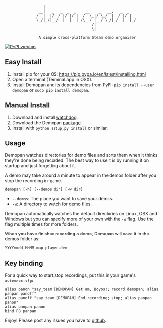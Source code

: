 
                                                               
                     |                                         
                   __|   _   _  _  _    __    _   __,   _  _   
                  /  |  |/  / |/ |/ |  /  \_|/ \_/  |  / |/ |  
                  \_/|_/|__/  |  |  |_/\__/ |__/ \_/|_/  |  |_/
                                           /|                  
                                           \|                  

                   A simple cross-platform Steam demo organiser


[![PyPI version](https://badge.fury.io/py/demopan.svg)](http://badge.fury.io/py/demopan)


Easy Install
------------

  1.  Install pip for your OS: https://pip.pypa.io/en/latest/installing.html
  2.  Open a terminal (Terminal.app in OSX).
  3.  Install Demopan and its dependencies from PyPI: `pip install --user demopan` or `sudo pip install demopan`.


Manual Install
--------------

  1. Download and install [watchdog](https://pypi.python.org/pypi/watchdog).
  2. Download the Demopan [package](https://github.com/vixus0/demopan/tarball/0.2)
  4. Install with `python setup.py install` or similar.


Usage
-----

Demopan watches directories for demo files and sorts them when it thinks they're done
being recorded. The best way to use it is by running it on startup and just forgetting
about it.

A demo may take around a minute to appear in the demos folder after you stop the 
recording in-game.

    demopan [-h] [--demos dir] [-w dir]

  * `--demos`: The place you want to save your demos.
  * `-w`: A directory to watch for demo files.

Demopan automatically watches the default directories on Linux, OSX and Windows but you can
specify more of your own with the `-w` flag. Use the flag multiple times for more folders.

When you have finished recording a demo, Demopan will save it in the demos folder as:

    YYYYmmdd-HHMM-map-player.dem


Key binding
-----------

For a quick way to start/stop recordings, put this in your game's `autoexec.cfg`:

    alias panon "say_team [DEMOPAN] Get am, Boyos!; record demopan; alias panpan panoff"
    alias panoff "say_team [DEMOPAN] End recording; stop; alias panpan panon"
    alias panpan panon
    bind F8 panpan

Enjoy! Please post any issues you have to [github](https://github.com/vixus0/demopan).
